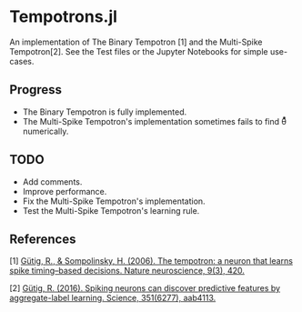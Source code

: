 # Tempotrons.jl

An implementation of The Binary Tempotron [1] and the Multi-Spike Tempotron[2]. See the Test files or the Jupyter Notebooks for simple use-cases. 

## Progress

* The Binary Tempotron is fully implemented. 
* The Multi-Spike Tempotron's implementation sometimes fails to find θ⃰ numerically. 

## TODO

* Add comments. 
* Improve performance. 
* Fix the Multi-Spike Tempotron's implementation. 
* Test the Multi-Spike Tempotron's learning rule. 

## References
[1] [Gütig, R., & Sompolinsky, H. (2006). The tempotron: a neuron that learns spike timing–based decisions. Nature neuroscience, 9(3), 420.](https://www.nature.com/articles/nn1643)

[2] [Gütig, R. (2016). Spiking neurons can discover predictive features by aggregate-label learning. Science, 351(6277), aab4113.](https://science.sciencemag.org/content/351/6277/aab4113)